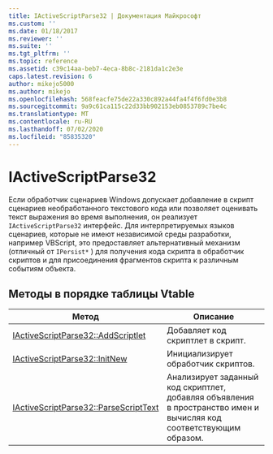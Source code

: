 ```yaml
---
title: IActiveScriptParse32 | Документация Майкрософт
ms.custom: ''
ms.date: 01/18/2017
ms.reviewer: ''
ms.suite: ''
ms.tgt_pltfrm: ''
ms.topic: reference
ms.assetid: c39c14aa-beb7-4eca-8b8c-2181da1c2e3e
caps.latest.revision: 6
author: mikejo5000
ms.author: mikejo
ms.openlocfilehash: 568feacfe75de22a330c892a44fa4f4f6fd0e3b8
ms.sourcegitcommit: 9a9c61ca115c22d33bb902153eb0853789c7be4c
ms.translationtype: MT
ms.contentlocale: ru-RU
ms.lasthandoff: 07/02/2020
ms.locfileid: "85835320"
---
```

# <a name="iactivescriptparse32"></a>IActiveScriptParse32
Если обработчик сценариев Windows допускает добавление в скрипт сценариев необработанного текстового кода или позволяет оценивать текст выражения во время выполнения, он реализует `IActiveScriptParse32` интерфейс. Для интерпретируемых языков сценариев, которые не имеют независимой среды разработки, например VBScript, это предоставляет альтернативный механизм (отличный от `IPersist*` ) для получения кода скрипта в обработчик скриптов и для присоединения фрагментов скрипта к различным событиям объекта.  
  
## <a name="methods-in-vtable-order"></a>Методы в порядке таблицы Vtable  
  
|Метод|Описание|  
|------------|-----------------|  
|[IActiveScriptParse32::AddScriptlet](../../winscript/reference/iactivescriptparse32-addscriptlet.md)|Добавляет код скриптлет в скрипт.|  
|[IActiveScriptParse32::InitNew](../../winscript/reference/iactivescriptparse32-initnew.md)|Инициализирует обработчик скриптов.|  
|[IActiveScriptParse32::ParseScriptText](../../winscript/reference/iactivescriptparse32-parsescripttext.md)|Анализирует заданный код скриптлет, добавляя объявления в пространство имен и вычисляя код соответствующим образом.|